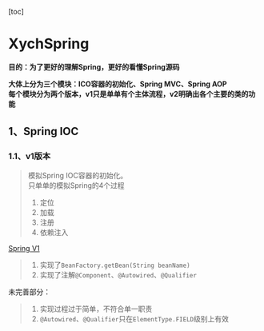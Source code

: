 [toc]
# XychSpring

<b>目的：为了更好的理解Spring，更好的看懂Spring源码</b><br>

<b>大体上分为三个模块：ICO容器的初始化、Spring MVC、Spring AOP</b><br>
<b>每个模块分为两个版本，v1只是单单有个主体流程，v2明确出各个主要的类的功能</b>
## 1、Spring IOC
### 1.1、v1版本
> 模拟Spring IOC容器的初始化。<br>
> 只单单的模拟Spring的4个过程<br>
> 1. 定位<br>
> 2. 加载<br>
> 3. 注册<br>
> 4. 依赖注入<br>

[Spring V1](doc/Spring_v1.md)

> 1. 实现了`BeanFactory.getBean(String beanName)`
> 2. 实现了注解`@Component`、`@Autowired`、`@Qualifier`

未完善部分：

> 1. 实现过程过于简单，不符合单一职责
> 2. `@Autowired`、`@Qualifier`只在`ElementType.FIELD`级别上有效
